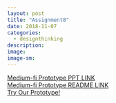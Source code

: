 ```yaml
---
layout: post
title: "Assignment8"
date: 2018-11-07
categories:
  - designthinking
description:
image:
image-sm:
---
```

<a href="/midfi_ppt">Medium-fi Prototype PPT LINK </a> <br>
<a href="/midfi_readme">Medium-fi Prototype README LINK </a> <br>
<a href="https://marvelapp.com/a603bfa">Try Our Prototype! </a>
